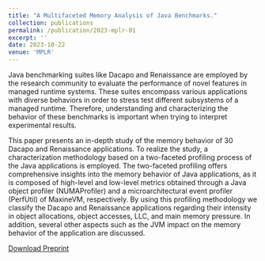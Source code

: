 ```yaml
---
title: "A Multifaceted Memory Analysis of Java Benchmarks."
collection: publications
permalink: /publication/2023-mplr-01
excerpt: ''
date: 2023-10-22
venue: 'MPLR'
---
```


Java benchmarking suites like Dacapo and Renaissance are employed by the research community to evaluate the performance of novel features in managed runtime systems. These suites encompass various applications with diverse behaviors in order to stress test different subsystems of a managed runtime. Therefore, understanding and characterizing the behavior of these benchmarks is important when trying to interpret experimental results.

This paper presents an in-depth study of the memory behavior of 30 Dacapo and Renaissance applications. To realize the study, a characterization methodology based on a two-faceted profiling process of the Java applications is employed. The two-faceted profiling offers comprehensive insights into the memory behavior of Java applications, as it is composed of high-level and low-level metrics obtained through a Java object profiler (NUMAProfiler) and a microarchitectural event profiler (PerfUtil) of MaxineVM, respectively. By using this profiling methodology we classify the Dacapo and Renaissance applications regarding their intensity in object allocations, object accesses, LLC, and main memory pressure. In addition, several other aspects such as the JVM impact on the memory behavior of the application are discussed.

[Download Preprint](https://stratika.github.io/files/Stratikopoulos-MPLR2023-Memory-Profiling.pdf)